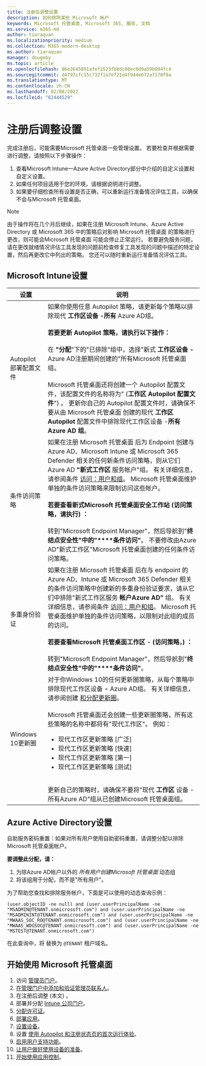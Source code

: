 ```yaml
---
title: 注册后调整设置
description: 如何排除某些 Microsoft 帐户
keywords: Microsoft 托管桌面, Microsoft 365, 服务, 文档
ms.service: m365-md
author: tiaraquan
ms.localizationpriority: medium
ms.collection: M365-modern-desktop
ms.author: tiaraquan
manager: dougeby
ms.topic: article
ms.openlocfilehash: 86e2645891afef2523fb8dc80ec0d9a59b094fc4
ms.sourcegitcommit: d4797cfc15c732f1a7ef21e4f944e672a7170f9a
ms.translationtype: MT
ms.contentlocale: zh-CN
ms.lasthandoff: 02/08/2022
ms.locfileid: "62444529"
---
```

# <a name="adjust-settings-after-enrollment"></a>注册后调整设置

完成注册后，可能需要Microsoft 托管桌面一些管理设置。 若要检查并根据需要进行调整，请按照以下步骤操作：

1. 查看Microsoft Intune一Azure Active Directory部分中介绍的自定义设置和自定义设置。
2. 如果任何项目适用于您的环境，请根据说明进行调整。
3. 如果要仔细检查所有设置是否正确，可以重新运行准备情况评估工具，以确保不会与Microsoft 托管桌面[](https://aka.ms/mmdart)。

> [!NOTE]
> 由于操作将在几个月后继续，如果在注册 Microsoft Intune、Azure Active Directory 或 Microsoft 365 中的策略后对影响 Microsoft 托管桌面 的策略进行更改，则可能会Microsoft 托管桌面 可能会停止正常运行。 若要避免服务问题，请在更改就绪情况评估工具发现的问题[](../get-ready/readiness-assessment-fix.md)前检查修复工具发现的问题中描述的特定设置，然后再更改它中列出的策略。 您还可以随时重新运行准备情况评估工具。

## <a name="microsoft-intune-settings"></a>Microsoft Intune设置

| 设置 | 说明 |
| ------ | ------ |
| Autopilot 部署配置文件 | 如果你使用任意 Autopilot 策略，请更新每个策略以排除现代 **工作区设备 -所有** Azure AD组。 <br><br> **若要更新 Autopilot 策略，请执行以下操作：** <br><br> 在 **"分配**"下的"已排除"组中，选择"新式 **工作区设备 -** Azure AD注册期间创建的"所有Microsoft 托管桌面组。 <br><br> Microsoft 托管桌面还将创建一个 Autopilot 配置文件，该配置文件的名称将为" (**工作区 Autopilot 配置文件**") 。 更新你自己的 Autopilot 配置文件时，请确保不要从由 Microsoft 托管桌面  创建的现代 **工作区 Autopilot** 配置文件中排除现代工作区设备 -**所有 Azure AD 组**。 |
| 条件访问策略 | 如果在注册 Microsoft 托管桌面 后为 Endpoint 创建与 Azure AD、Microsoft Intune 或 Microsoft 365 Defender 相关的任何新条件访问策略，则从它们Azure AD **"新式工作区** 服务帐户"组。 有关详细信息，请参阅条件 [访问：用户和组](/azure/active-directory/conditional-access/concept-conditional-access-users-groups)。 Microsoft 托管桌面维护单独的条件访问策略来限制访问这些帐户。 <br><br> **若要查看新式Microsoft 托管桌面安全工作站 (访问策略，请执行) ：** <br><br> 转到"Microsoft Endpoint Manager"，然后导航到"**终结点安全性"中的"****条件访问"**。 不要修改由Azure AD"新式工作区"Microsoft 托管桌面创建的任何条件访问策略。 |
| 多重身份验证 | 如果在注册 Microsoft 托管桌面 后在与 endpoint 的 Azure AD、Intune 或 Microsoft 365 Defender 相关的条件访问策略中创建新的多重身份验证要求，请从它们中排除"新式工作区服务 **帐户Azure AD"** 组。 有关详细信息，请参阅条件 [访问：用户和组](/azure/active-directory/conditional-access/concept-conditional-access-users-groups)。 Microsoft 托管桌面维护单独的条件访问策略，以限制对此组的成员的访问。 <br><br> **若要查看Microsoft 托管桌面工作区 - (访问策略，) ：** <br><br> 转到"Microsoft Endpoint Manager"，然后导航到"**终结点安全性"中的"****条件访问"**。
| Windows 10更新圈 | 对于你Windows 10的任何更新圈策略，从每个策略中排除现代工作区设备 **-** Azure AD组。 有关详细信息，请参阅创建 [和分配更新圈](/mem/intune/protect/windows-10-update-rings#create-and-assign-update-rings)。 <br><br> Microsoft 托管桌面还会创建一些更新圈策略，所有这些策略的名称中都将有"现代工作区"。 例如： <ul><li>现代工作区更新策略 [广泛]</li><li>现代工作区更新策略 [快速]</li><li>现代工作区更新策略 [第一]</li><li>现代工作区更新策略 [测试]</li></ul> <br>更新自己的策略时，请确保不要将"现代 **工作区** 设备 -所有Azure AD"组从已创建Microsoft 托管桌面组。 |

## <a name="azure-active-directory-settings"></a>Azure Active Directory设置

自助服务密码重置：如果对所有用户使用自助密码重置，请调整分配以排除Microsoft 托管桌面帐户。

**要调整此分配，请：**

1. 为除Azure AD帐户以外的 *所有用户创建Microsoft 托管桌面* 动态组
1. 将该组用于分配，而不是"所有用户"。

为了帮助您查找和排除服务帐户，下面是可以使用的动态查询示例：

```Console
(user.objectID -ne null) and (user.userPrincipalName -ne "MSADMIN@TENANT.onmicrosoft.com") and (user.userPrincipalName -ne "MSADMININT@TENANT.onmicrosoft.com") and (user.userPrincipalName -ne "MWAAS_SOC_RO@TENANT.onmicrosoft.com") and (user.userPrincipalName -ne "MWAAS_WDGSOC@TENANT.onmicrosoft.com") and (user.userPrincipalName -ne "MSTEST@TENANT.onmicrosoft.com")
```

在此查询中，将 替换为 `@TENANT` 租户域名。

## <a name="steps-to-get-started-with-microsoft-managed-desktop"></a>开始使用 Microsoft 托管桌面

1. 访问 [管理员门户](access-admin-portal.md)。
1. [在管理门户中添加和验证管理员联系人](add-admin-contacts.md)。
1. 在注册后调整 (本文) 。
1. 部署并分配 [Intune 公司门户](company-portal.md)。
1. [分配许可证](assign-licenses.md)。
1. [部署应用](deploy-apps.md)。
1. [设置设备](set-up-devices.md)。
1. 设置 [使用 Autopilot 和注册状态页的首次运行体验](esp-first-run.md)。
1. [启用用户支持功能](enable-support.md)。
1. [让用户做好使用设备的准备](get-started-devices.md)。
1. [开始使用应用控制](get-started-app-control.md)。
